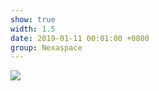 ```yaml
---
show: true
width: 1.5
date: 2019-01-11 00:01:00 +0800
group: Nexaspace
---
```

<div class="container-fluid">
  <img src="{{ 'assets/images/friends/nexaspace-logo.png' | relative_url }}" 
     class="img-fluid rounded" 
     style="max-width: 125px; max-height: 150px; object-fit: contain;">
</div>

